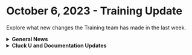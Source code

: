 # October 6, 2023 - Training Update

Explore what new changes the Training team has made in the last week.

<details>

<summary><strong>General News</strong></summary>

* Eddie-the-legend Chow is back! and we'll be back to our regularly scheduled training next week:
  * Mondays: Rewst 101 @ 12pm EST + Rewst 104 @ 1:15pm EST
  * Tuesdays: Rewst 102 @ 12pm EST + Rewst 105 @ 1:15pm EST
  * Wednesdays: Rewst 103 @ 12pm EST + Rewst 106 @ 1:15pm EST
  * Thursdays: ROC AMA @ 11am EST
* Join us in our new [Cluck-U Discord channel](https://discord.com/channels/936789089703845988/1121465945295167588) if you have any questions, comments, or concerns!

</details>

<details>

<summary><strong>Cluck U and Documentation Updates</strong></summary>

**Cluck University**

* Rewst 201 is in the works with a pilot coming soon!

**Documentation**

* [september-29-2023-no-microtransactions-with-these-new-crates.md](../../roc-open-mics/roc-open-mics-north-america/2023-roc-open-mics/september-29-2023-no-microtransactions-with-these-new-crates.md "mention")
* [collecting-diagnostics-with-browser-developer-tools.md](../../../support/roc-support/collecting-diagnostics-with-browser-developer-tools.md "mention") page added.
* [jinja-reserved-keywords.md](../../../documentation/jinja/use-cases-and-best-practices/jinja-reserved-keywords.md "mention") added to Jinja Use Cases & Best Practices.
* [data-types.md](../../../documentation/jinja/data-types.md "mention") page added to the Jinja section.
* **Updates and Fixes:** Moved existing use case specific Jinja docs into the Common Jinja Examples section, and added the following pages:
  * [conditional-statements-and-logical-operators.md](../../../documentation/jinja/common-jinja-examples/conditional-statements-and-logical-operators.md "mention")
  * [understanding-try-catch-blocks.md](../../../documentation/jinja/common-jinja-examples/understanding-try-catch-blocks.md "mention")
  * [splitting-strings-replacing-characters-and-combining-strings.md](../../../documentation/jinja/common-jinja-examples/splitting-strings-replacing-characters-and-combining-strings.md "mention")&#x20;
  * [dictionary-unpacking.md](../../../documentation/jinja/common-jinja-examples/dictionary-unpacking.md "mention")
  * [loops-in-jinja.md](../../../documentation/jinja/common-jinja-examples/loops-in-jinja.md "mention")

</details>
